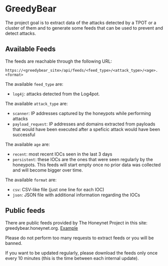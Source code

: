 # GreedyBear

The project goal is to extract data of the attacks detected by a TPOT or a cluster of them and to generate some feeds that can be used to prevent and detect attacks.

## Available Feeds
The feeds are reachable through the following URL: 
```
https://<greedybear_site>/api/feeds/<feed_type>/<attack_type>/<age>.<format>
```

The available `feed_type` are:

* `log4j`: attacks detected from the Log4pot.

The available `attack_type` are:

* `scanner`: IP addresses captured by the honeypots while performing attacks
* `payload_request`: IP addresses and domains extracted from payloads that would have been executed after a speficic attack would have been successful

The available `age` are:

* `recent`: most recent IOCs seen in the last 3 days
* `persistent`: these IOCs are the ones that were seen regularly by the honeypots. This feeds will start empty once no prior data was collected and will become bigger over time.

The available `format` are:

* `csv`: CSV-like file (just one line for each IOC)
* `json`: JSON file with additional information regarding the IOCs

## Public feeds

There are public feeds provided by The Honeynet Project in this site: greedybear.honeynet.org. [Example](https://greedybear.honeynet.org/api/feeds/log4j/all/recent.csv)

Please do not perform too many requests to extract feeds or you will be banned.

If you want to be updated regularly, please download the feeds only once every 10 minutes (this is the time between each internal update).